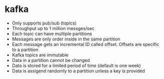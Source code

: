 # kafka

* Only supports pub/sub (topics)
* Throughput up to 1 million messges/sec
* Each topic can have multiple partitions
* Messages are only order inside in the same partition
* Each message gets an incremental ID called offset. Offsets are specific to a partition
* Kafka topics are immutable
* Data in a partition cannot be changed
* Data is stored for a limited period of time (default is one week)
* Data is assigend randomly to a partition unless a key is provided